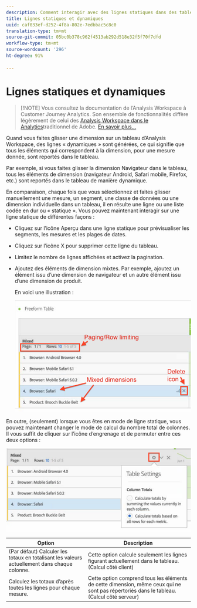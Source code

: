 ```yaml
---
description: Comment interagir avec des lignes statiques dans des tableaux.
title: Lignes statiques et dynamiques
uuid: caf033ef-d252-4f8a-802e-7edbbac5c8c0
translation-type: tm+mt
source-git-commit: 05bc0b378c962f4513ab292d518e32f5f70f7dfd
workflow-type: tm+mt
source-wordcount: '296'
ht-degree: 91%

---
```



# Lignes statiques et dynamiques

>[!NOTE] Vous consultez la documentation de l’Analysis Workspace à Customer Journey Analytics. Son ensemble de fonctionnalités diffère légèrement de celui des [Analysis Workspace dans le Analytics](https://docs.adobe.com/content/help/fr-FR/analytics/analyze/analysis-workspace/home.html)traditionnel de Adobe. [En savoir plus...](/help/getting-started/cja-aa.md)

Quand vous faites glisser une dimension sur un tableau d’Analysis Workspace, des lignes « dynamiques » sont générées, ce qui signifie que tous les éléments qui correspondent à la dimension, pour une mesure donnée, sont reportés dans le tableau.

Par exemple, si vous faites glisser la dimension Navigateur dans le tableau, tous les éléments de dimension (navigateur Android, Safari mobile, Firefox, etc.) sont reportés dans le tableau de manière dynamique.

En comparaison, chaque fois que vous sélectionnez et faites glisser manuellement une mesure, un segment, une classe de données ou une dimension individuelle dans un tableau, il en résulte une ligne ou une liste codée en dur ou « statique ». Vous pouvez maintenant interagir sur une ligne statique de différentes façons :

* Cliquez sur l’icône Aperçu dans une ligne statique pour prévisualiser les segments, les mesures et les plages de dates.
* Cliquez sur l’icône X pour supprimer cette ligne du tableau.
* Limitez le nombre de lignes affichées et activez la pagination.
* Ajoutez des éléments de dimension mixtes. Par exemple, ajoutez un élément issu d’une dimension de navigateur et un autre élément issu d’une dimension de produit.

   En voici une illustration :

   ![](assets/static_rows.png)

En outre, (seulement) lorsque vous êtes en mode de ligne statique, vous pouvez maintenant changer le mode de calcul du nombre total de colonnes. Il vous suffit de cliquer sur l’icône d’engrenage et de permuter entre ces deux options :

![](assets/column-totals.png)

| Option | Description |
|---|---|
| (Par défaut) Calculer les totaux en totalisant les valeurs actuellement dans chaque colonne. | Cette option calcule seulement les lignes figurant actuellement dans le tableau. (Calcul côté client) |
| Calculez les totaux d’après toutes les lignes pour chaque mesure. | Cette option comprend tous les éléments de cette dimension, même ceux qui ne sont pas répertoriés dans le tableau. (Calcul côté serveur) |

